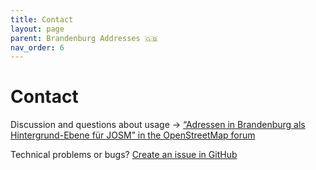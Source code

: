 ```yaml
---
title: Contact
layout: page
parent: Brandenburg Addresses 🇬🇧
nav_order: 6
---
```


# Contact

Discussion and questions about usage → [“Adressen in Brandenburg als Hintergrund-Ebene für JOSM” in the OpenStreetMap forum](https://community.openstreetmap.org/t/adressen-in-brandenburg-als-hintergrund-ebene-fur-josm/6679/1)

Technical problems or bugs? [Create an issue in GitHub](https://github.com/hfs/brandenburg-addresses/issues)
